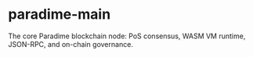 # paradime-main
The core Paradime blockchain node: PoS consensus, WASM VM runtime, JSON-RPC, and on-chain governance.
